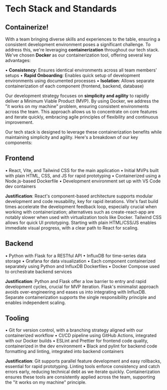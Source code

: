
# Tech Stack and Standards

## Containerize!

With a team bringing diverse skills and experiences to the table, ensuring a consistent development environment poses a significant challenge. To address this, we're leveraging **containerization** throughout our tech stack. We've chosen **Docker** as our containerization tool, offering several key advantages:

• **Consistency**: Ensures identical environments across all team members' setups
• **Rapid Onboarding**: Enables quick setup of development environments using documented processes
• **Isolation**: Allows separate containerization of each component (frontend, backend, database)

Our development strategy focuses on **simplicity and agility** to rapidly deliver a Minimum Viable Product (MVP). By using Docker, we address the "it works on my machine" problem, ensuring consistent environments across the team. This approach allows us to concentrate on core features and iterate quickly, embracing agile principles of flexibility and continuous improvement. 

Our tech stack is designed to leverage these containerization benefits while maintaining simplicity and agility. Here's a breakdown of our key components:

## Frontend
• React, Vite, and Tailwind CSS for the main application
• Initial MVPs built with plain HTML, CSS, and JS for rapid prototyping
• Containerized using a Node.js-based Dockerfile
• Development environment set up with VS Code dev containers

**Justification**: React's component-based architecture supports modular development and code reusability, key for rapid iterations. Vite's fast build times accelerate the development feedback loop, especially crucial when working with containerization; alternatives such as create-react-app are notably slower when used with virtualization tools like Docker. Tailwind CSS allows for quick UI prototyping. Starting with plain HTML/CSS/JS enables immediate visual progress, with a clear path to React for scaling.
## Backend
• Python with Flask for a RESTful API
• InfluxDB for time-series data storage
• Grafana for data visualization
• Each component containerized separately using Python and InfluxDB Dockerfiles
• Docker Compose used to orchestrate backend services

**Justification**: Python and Flask offer a low barrier to entry and rapid development cycles, crucial for MVP iteration. Flask's minimalist approach avoids over-engineering and eases us into integrating with InfluxDB. Separate containerization supports the single responsibility principle and enables independent scaling.
## Tooling
• Git for version control, with a branching strategy aligned with our containerized workflow
• CI/CD pipeline using GitHub Actions, integrated with our Docker builds
• ESLint and Prettier for frontend code quality, containerized in the dev environment
• Black and pylint for backend code formatting and linting, integrated into backend containers

**Justification**: Git supports parallel feature development and easy rollbacks, essential for rapid prototyping. Linting tools enforce consistency and catch errors early, reducing technical debt as we iterate quickly. Containerization ensures these tools are consistently applied across the team, supporting the "it works on my machine" principle.